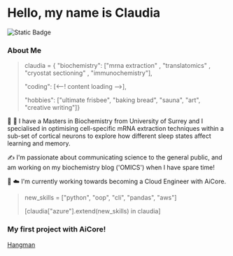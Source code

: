 # Hello, my name is Claudia
![Static Badge](https://img.shields.io/badge/AiCore-Claudia-orange?labelColor=FFCC33&color=00CCFF) 

### About Me

>claudia = {
    "biochemistry": ["mrna extraction" , "translatomics" , "cryostat sectioning" , "immunochemistry"],
>
>   "coding": [<--! content loading -->],
>
>   "hobbies": ["ultimate frisbee", "baking bread", "sauna", "art", "creative writing"]}

:dna: :brain: I have a Masters in Biochemistry from University of Surrey and I specialised in optimising cell-specific mRNA extraction techniques within a sub-set of cortical neurons to explore how different sleep states affect learning and memory.

:writing_hand: I'm passionate about communicating science to the general public, and am working on my biochemistry blog ('OMICS') when I have spare time!

:snake: :cloud: I'm currently working towards becoming a Cloud Engineer with AiCore. 

> new_skills = ["python", "oop", "cli", "pandas", "aws"]
> 
>[claudia["azure"].extend(new_skills) in claudia]

### My first project with AiCore!

[Hangman](https://github.com/Claudiomics/hangman.git)

